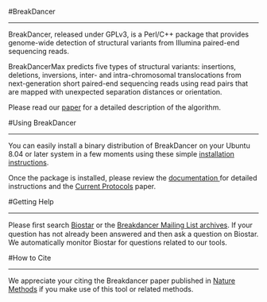 #BreakDancer

---

BreakDancer, released under GPLv3, is a Perl/C++ package that provides genome-wide detection of structural variants from Illumina paired-end sequencing reads.

BreakDancerMax predicts five types of structural variants: insertions, deletions, inversions, inter- and intra-chromosomal translocations from next-generation short paired-end sequencing reads using read pairs that are mapped with unexpected separation distances or orientation.

Please read our [paper](http://www.nature.com/nmeth/journal/v6/n9/abs/nmeth.1363.html) for a detailed description of the algorithm.

#Using BreakDancer

---

You can easily install a binary distribution of BreakDancer on your Ubuntu 8.04 or later system in a few moments using these simple [installation instructions](install.html).

Once the package is installed, please review the [documentation ](documentation.html) for detailed instructions and the [Current Protocols](http://onlinelibrary.wiley.com/doi/10.1002/0471250953.bi1506s45/abstract) paper.

#Getting Help

---

Please ﬁrst search [Biostar](https://www.biostars.org/t/BreakDancer/) or the [Breakdancer Mailing List archives](http://sourceforge.net/mailarchive/forum.php?forum_name=breakdancer-help). If your question has not already been answered and then ask a question on Biostar. We automatically monitor Biostar for questions related to our tools.

#How to Cite

---

We appreciate your citing the Breakdancer paper published in [Nature Methods](http://www.nature.com/nmeth/journal/v6/n9/abs/nmeth.1363.html) if you make use of this tool or related methods.
